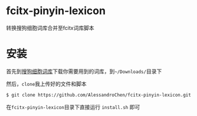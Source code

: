 # fcitx-pinyin-lexicon
转换搜狗细胞词库合并至fcitx词库脚本

# 安装
首先到[搜狗细胞词库](https://pinyin.sogou.com/dict/)下载你需要用到的词库，到`~/Downloads/`目录下

然后，`clone`我上传好的文件和脚本
```bash
$ git clone https://github.com/AlessandroChen/fcitx-pinyin-lexicon.git
```
在`fcitx-pinyin-lexicon`目录下直接运行 `install.sh` 即可

